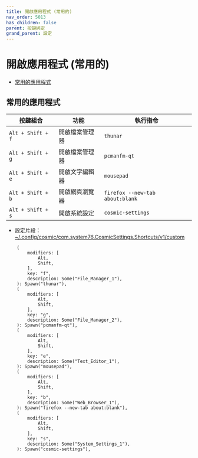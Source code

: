 ```yaml
---
title: 開啟應用程式 (常用的)
nav_order: 5013
has_children: false
parent: 按鍵綁定
grand_parent: 設定
---
```



# 開啟應用程式 (常用的)

* [常用的應用程式](#常用的應用程式)




## 常用的應用程式

| 按鍵組合          | 功能           | 執行指令                        |
| ----------------- | -------------- | ------------------------------- |
| `Alt + Shift + f` | 開啟檔案管理器 | `thunar`                        |
| `Alt + Shift + g` | 開啟檔案管理器 | `pcmanfm-qt`                    |
| `Alt + Shift + e` | 開啟文字編輯器 | `mousepad`                      |
| `Alt + Shift + b` | 開啟網頁瀏覽器 | `firefox --new-tab about:blank` |
| `Alt + Shift + s` | 開啟系統設定   | `cosmic-settings`               |




* 設定片段：[~/.config/cosmic/com.system76.CosmicSettings.Shortcuts/v1/custom](https://github.com/samwhelp/popos-cosmic-adjustment/blob/main/prototype/main/cosmic-config/Main/asset/overlay/etc/skel/.config/cosmic/com.system76.CosmicSettings.Shortcuts/v1/custom#L153-L192)

```
    (
        modifiers: [
            Alt,
            Shift,
        ],
        key: "f",
        description: Some("File_Manager_1"),
    ): Spawn("thunar"),
    (
        modifiers: [
            Alt,
            Shift,
        ],
        key: "g",
        description: Some("File_Manager_2"),
    ): Spawn("pcmanfm-qt"),
    (
        modifiers: [
            Alt,
            Shift,
        ],
        key: "e",
        description: Some("Text_Editor_1"),
    ): Spawn("mousepad"),
    (
        modifiers: [
            Alt,
            Shift,
        ],
        key: "b",
        description: Some("Web_Browser_1"),
    ): Spawn("firefox --new-tab about:blank"),
    (
        modifiers: [
            Alt,
            Shift,
        ],
        key: "s",
        description: Some("System_Settings_1"),
    ): Spawn("cosmic-settings"),
```
